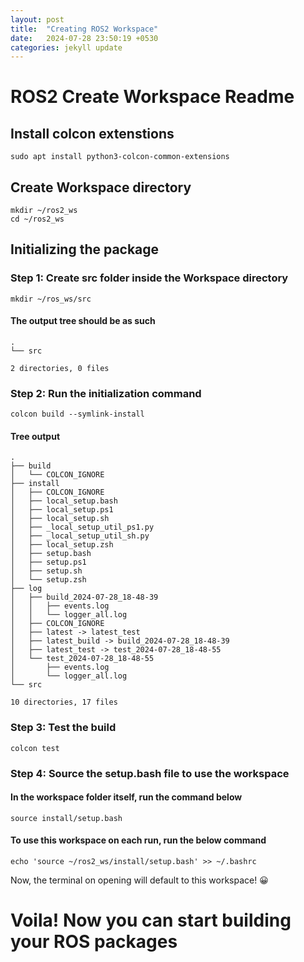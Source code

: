 ```yaml
---
layout: post
title:  "Creating ROS2 Workspace"
date:   2024-07-28 23:50:19 +0530
categories: jekyll update
---
```

# ROS2 Create Workspace Readme

## Install colcon extenstions

```shell
sudo apt install python3-colcon-common-extensions
```

## Create Workspace directory

```shell
mkdir ~/ros2_ws
cd ~/ros2_ws
```

## Initializing the package

### Step 1: Create src folder inside the Workspace directory

```shell
mkdir ~/ros_ws/src
```

#### The output tree should be as such

```shell
.  
└── src  
  
2 directories, 0 files
```

### Step 2: Run the initialization command

```shell
colcon build --symlink-install
```

#### Tree output
```shell
.  
├── build  
│   └── COLCON_IGNORE  
├── install  
│   ├── COLCON_IGNORE  
│   ├── local_setup.bash  
│   ├── local_setup.ps1  
│   ├── local_setup.sh  
│   ├── _local_setup_util_ps1.py  
│   ├── _local_setup_util_sh.py  
│   ├── local_setup.zsh  
│   ├── setup.bash  
│   ├── setup.ps1  
│   ├── setup.sh  
│   └── setup.zsh  
├── log  
│   ├── build_2024-07-28_18-48-39  
│   │   ├── events.log  
│   │   └── logger_all.log  
│   ├── COLCON_IGNORE  
│   ├── latest -> latest_test  
│   ├── latest_build -> build_2024-07-28_18-48-39  
│   ├── latest_test -> test_2024-07-28_18-48-55  
│   └── test_2024-07-28_18-48-55  
│       ├── events.log  
│       └── logger_all.log  
└── src  
  
10 directories, 17 files
```

### Step 3: Test the build

```shell
colcon test
```

### Step 4: Source the setup.bash file to use the workspace

#### In the workspace folder itself, run the command below

```shell
source install/setup.bash
```

#### To use this workspace on each run, run the below command

```shell
echo 'source ~/ros2_ws/install/setup.bash' >> ~/.bashrc
```

Now, the terminal on opening will default to this workspace! 😀

# Voila! Now you can start building your ROS packages
